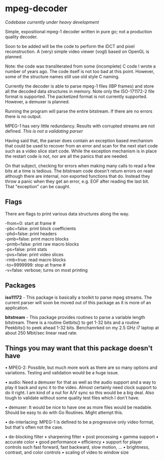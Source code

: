 mpeg-decoder
============
*Codebase currently under heavy development*

Simple, expositional mpeg-1 decoder written in pure go; not a production quality decoder.

Soon to be added will be the code to perform the iDCT and pixel reconstruction. A (very) simple video viewer (vogl) based on OpenGL is planned.

Note: the code was transliterated from some (incomplete) C code I wrote a number of years ago. The code itself is not too bad at this point. However, some of the structure names still use old style C naming.

Currently the decoder is able to parse mpeg-1 files (IBP frames) and store all the decoded data structures in memory. Note only the ISO-171172-2 file format is supported. The packetized format is not currently supported. However, a demuxer is planned.

Running the program will parse the entire bitstream. If there are no errors there is no output.

MPEG-1 has very little redundancy. Results with corrupted streams are not defined. *This is not a validating parser*

Having said that, the parser does contain an exception based mechanism that could be used to recover from an error and scan for the next start code such as a video slice start code. While the exception mechanism is in place the restart code is not, nor are all the panics that are needed.

On that subject, checking for errors when making many calls to read a few bits at a time is tedious. The bitstream code doesn't return errors on read although there are internal, non exported functions that do. Instead they throw a panic when they get an error, e.g. EOF after reading the last bit. That "exception" can be caught.


Flags
-----
There are flags to print various data structures along the way.

 -from=0: start at frame #  
  -pbc=false: print block coefficients  
  -phd=false: print headers  
  -pmb=false: print macro blocks  
  -prmb=false: print raw macro blocks  
  -ps=false: print stats  
  -pvs=false: print video slices  
  -rmb=true: read macro blocks  
  -to=9999999: stop at frame #  
  -v=false: verbose; turns on most printing

Packages
--------

**iso11172** - This package is basically a toolkit to parse mpeg streams. The current parser will soon be moved out of this package as it is more of an application.

**bitstream** - This package provides routines to parse a variable length bitstream. There is a routine Getbits() to get 1-32 bits and a routine Peekbits() to peek ahead 1-32 bits. Benchamrked on my 2.5 GHz i7 laptop at about 250 Mbit/sec linear read rate.

Things you may want that this package doesn't have
--------------------------------------------------
• MPEG-2: Possible, but much more work as there are so many options and variations. Testing and validation would be a huge issue.

• audio:  Need a demuxer for that as well as the audio support and a way to play it back and sync it to the video. Almost certainly need clock support to do it right. I am kind of a nut for A/V sync so this would be a big deal. Also tough to validate without some quality test files which I don't have.

• demuxer: It would be nice to have one as more files would be readable. Should be easy to do with Go Routines. Might attempt this.

• de-interlacing: MPEG-1 is defined to be a progressive only video format, but that's often not the case.

• de-blocking filter
• sharpening filter
• post processing
• gamma support
• accurate color
• good performance
• efficiency
• support for player controls such fast forward, fast backward, slow motion, …
• brightness, contrast, and color controls
• scaling of video to window size




